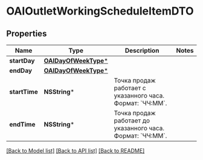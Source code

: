 # OAIOutletWorkingScheduleItemDTO

## Properties
Name | Type | Description | Notes
------------ | ------------- | ------------- | -------------
**startDay** | [**OAIDayOfWeekType***](OAIDayOfWeekType.md) |  | 
**endDay** | [**OAIDayOfWeekType***](OAIDayOfWeekType.md) |  | 
**startTime** | **NSString*** | Точка продаж работает c указанного часа.  Формат: &#x60;ЧЧ:ММ&#x60;.  | 
**endTime** | **NSString*** | Точка продаж работает до указанного часа.  Формат: &#x60;ЧЧ:ММ&#x60;.  | 

[[Back to Model list]](../README.md#documentation-for-models) [[Back to API list]](../README.md#documentation-for-api-endpoints) [[Back to README]](../README.md)



